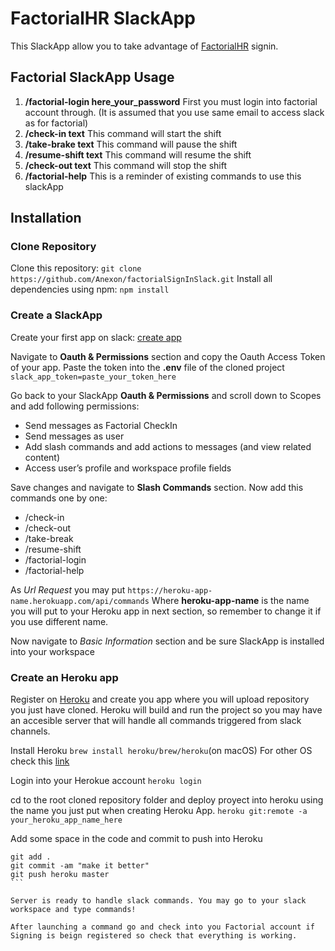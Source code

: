 # FactorialHR SlackApp

This SlackApp allow you to take advantage of [FactorialHR](https://factorialhr.es/) signin.

## Factorial SlackApp Usage
1. **/factorial-login here_your_password**
First you must login into factorial account through. (It is assumed that you use same email to access slack as for factorial)
2. **/check-in text**
This command will start the shift
3. **/take-brake text**
This command will pause the shift
4. **/resume-shift text**
This command will resume the shift
5. **/check-out text**
This command will stop the shift
5. **/factorial-help**
This is a reminder of existing commands to use this slackApp

## Installation
### Clone Repository
Clone this repository:
`git clone https://github.com/Anexon/factorialSignInSlack.git`
Install all dependencies using npm:
`npm install`

### Create a SlackApp
Create your first app on slack: [create app](https://api.slack.com/apps?new_app=1)

Navigate to **Oauth & Permissions** section and copy the Oauth Access Token of your app. Paste the token into the **.env** file of the cloned project
`slack_app_token=paste_your_token_here`

Go back to your SlackApp **Oauth & Permissions** and scroll down to Scopes and add following permissions:
* Send messages as Factorial CheckIn
* Send messages as user
* Add slash commands and add actions to messages (and view related content)
* Access user’s profile and workspace profile fields

Save changes and navigate to **Slash Commands** section. Now add this commands one by one:
* /check-in
* /check-out
* /take-break
* /resume-shift
* /factorial-login
* /factorial-help

As *Url Request* you may put
`https://heroku-app-name.herokuapp.com/api/commands`
Where **heroku-app-name** is the name you will put to your Heroku app in next section, so remember to change it if you use different name.

Now navigate to *Basic Information* section and be sure SlackApp is installed into your workspace

### Create an Heroku app
Register on [Heroku](https://signup.heroku.com/) and create you app where you will upload repository you just have cloned. Heroku will build and run the project so you may have an accesible server that will handle all commands triggered from slack channels.

Install Heroku
`brew install heroku/brew/heroku`(on macOS)
For other OS check this [link](https://devcenter.heroku.com/articles/getting-started-with-nodejs#set-up)

Login into your Herokue account
`heroku login`

cd to the root cloned repository folder and deploy proyect into heroku using the name you just put when creating Heroku App.
`heroku git:remote -a your_heroku_app_name_here`

Add some space in the code and commit to push into Heroku
````
git add .
git commit -am "make it better"
git push heroku master
```

Server is ready to handle slack commands. You may go to your slack workspace and type commands!

After launching a command go and check into you Factorial account if Signing is beign registered so check that everything is working.
